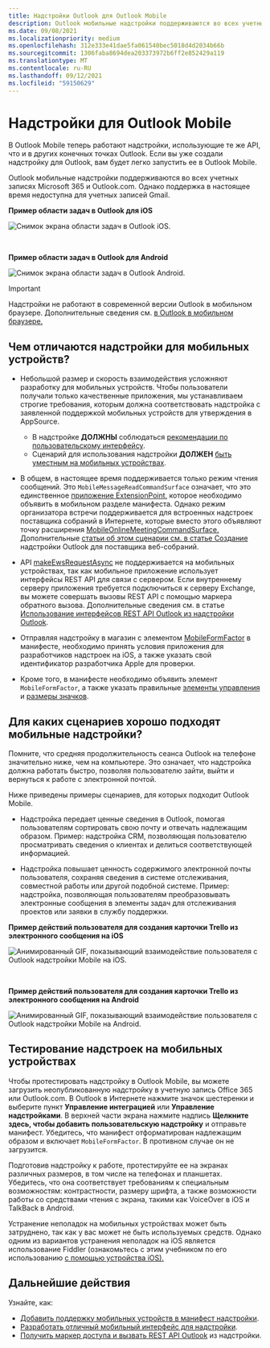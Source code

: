 ```yaml
---
title: Надстройки Outlook для Outlook Mobile
description: Outlook мобильные надстройки поддерживаются во всех учетных записях Microsoft 365 и Outlook.com.
ms.date: 09/08/2021
ms.localizationpriority: medium
ms.openlocfilehash: 312e333e41dae5fa061540bec5018d4d2034b66b
ms.sourcegitcommit: 1306faba8694dea203373972b6ff2e852429a119
ms.translationtype: MT
ms.contentlocale: ru-RU
ms.lasthandoff: 09/12/2021
ms.locfileid: "59150629"
---
```

# <a name="add-ins-for-outlook-mobile"></a>Надстройки для Outlook Mobile

В Outlook Mobile теперь работают надстройки, использующие те же API, что и в других конечных точках Outlook. Если вы уже создали надстройку для Outlook, вам будет легко запустить ее в Outlook Mobile.

Outlook мобильные надстройки поддерживаются во всех учетных записях Microsoft 365 и Outlook.com. Однако поддержка в настоящее время недоступна для учетных записей Gmail.

**Пример области задач в Outlook для iOS**

![Снимок экрана области задач в Outlook iOS.](../images/outlook-mobile-addin-taskpane.png)

<br/>

**Пример области задач в Outlook для Android**

![Снимок экрана области задач в Outlook Android.](../images/outlook-mobile-addin-taskpane-android.png)

> [!IMPORTANT]
> Надстройки не работают в современной версии Outlook в мобильном браузере. Дополнительные сведения см. [в Outlook в мобильном браузере.](https://techcommunity.microsoft.com/t5/outlook-blog/outlook-on-your-mobile-browser-is-being-upgraded/ba-p/1125816)

## <a name="whats-different-on-mobile"></a>Чем отличаются надстройки для мобильных устройств?

- Небольшой размер и скорость взаимодействия усложняют разработку для мобильных устройств. Чтобы пользователи получали только качественные приложения, мы устанавливаем строгие требования, которым должна соответствовать надстройка с заявленной поддержкой мобильных устройств для утверждения в AppSource.
  - В надстройке **ДОЛЖНЫ** соблюдаться [рекомендации по пользовательскому интерфейсу](outlook-addin-design.md).
  - Сценарий для использования надстройки **ДОЛЖЕН** [быть уместным на мобильных устройствах](#what-makes-a-good-scenario-for-mobile-add-ins).

- В общем, в настоящее время поддерживается только режим чтения сообщений. Это `MobileMessageReadCommandSurface` означает, что это единственное [приложение ExtensionPoint,](../reference/manifest/extensionpoint.md#mobilemessagereadcommandsurface) которое необходимо объявить в мобильном разделе манифеста. Однако режим организатора встречи поддерживается для встроенных надстроек поставщика собраний в Интернете, которые вместо этого объявляют точку расширения [MobileOnlineMeetingCommandSurface.](../reference/manifest/extensionpoint.md#mobileonlinemeetingcommandsurface) Дополнительные [статьи об этом сценарии см. в статье Создание](online-meeting.md) надстройки Outlook для поставщика веб-собраний.

- API [makeEwsRequestAsync](../reference/objectmodel/preview-requirement-set/office.context.mailbox.md#methods) не поддерживается на мобильных устройствах, так как мобильное приложение использует интерфейсы REST API для связи с сервером. Если внутреннему серверу приложения требуется подключиться к серверу Exchange, вы можете совершать вызовы REST API с помощью маркера обратного вызова. Дополнительные сведения см. в статье [Использование интерфейсов REST API Outlook из надстройки Outlook](use-rest-api.md).

- Отправляя надстройку в магазин с элементом [MobileFormFactor](../reference/manifest/mobileformfactor.md) в манифесте, необходимо принять условия приложения для разработчиков надстроек на iOS, а также указать свой идентификатор разработчика Apple для проверки.

- Кроме того, в манифесте необходимо объявить элемент `MobileFormFactor`, а также указать правильные [элементы управления](../reference/manifest/control.md) и [размеры значков](../reference/manifest/icon.md).

## <a name="what-makes-a-good-scenario-for-mobile-add-ins"></a>Для каких сценариев хорошо подходят мобильные надстройки?

Помните, что средняя продолжительность сеанса Outlook на телефоне значительно ниже, чем на компьютере. Это означает, что надстройка должна работать быстро, позволяя пользователю зайти, выйти и вернуться к работе с электронной почтой.

Ниже приведены примеры сценариев, для которых подходит Outlook Mobile.

- Надстройка передает ценные сведения в Outlook, помогая пользователям сортировать свою почту и отвечать надлежащим образом. Пример: надстройка CRM, позволяющая пользователю просматривать сведения о клиентах и делиться соответствующей информацией.

- Надстройка повышает ценность содержимого электронной почты пользователя, сохраняя сведения в системе отслеживания, совместной работы или другой подобной системе. Пример: надстройка, позволяющая пользователям преобразовывать электронные сообщения в элементы задач для отслеживания проектов или заявки в службу поддержки.

**Пример действий пользователя для создания карточки Trello из электронного сообщения на iOS**

![Анимированный GIF, показывающий взаимодействие пользователя с Outlook надстройки Mobile на iOS.](../images/outlook-mobile-addin-interaction.gif)

<br/>

**Пример действий пользователя для создания карточки Trello из электронного сообщения на Android**

![Анимированный GIF, показывающий взаимодействие пользователя с Outlook надстройки Mobile на Android.](../images/outlook-mobile-addin-interaction-android.gif)

## <a name="testing-your-add-ins-on-mobile"></a>Тестирование надстроек на мобильных устройствах

Чтобы протестировать надстройку в Outlook Mobile, вы можете загрузить неопубликованную надстройку в учетную запись Office 365 или Outlook.com. В Outlook в Интернете нажмите значок шестеренки и выберите пункт **Управление интеграцией** или **Управление надстройками**. В верхней части экрана нажмите надпись **Щелкните здесь, чтобы добавить пользовательскую надстройку** и отправьте манифест. Убедитесь, что манифест отформатирован надлежащим образом и включает `MobileFormFactor`. В противном случае он не загрузится.

Подготовив надстройку к работе, протестируйте ее на экранах различных размеров, в том числе на телефонах и планшетах. Убедитесь, что она соответствует требованиям к специальным возможностям: контрастности, размеру шрифта, а также возможности работы со средствами чтения с экрана, такими как VoiceOver в iOS и TalkBack в Android.

Устранение неполадок на мобильных устройствах может быть затруднено, так как у вас может не быть используемых средств. Однако одним из вариантов устранения неполадок на iOS является использование Fiddler (ознакомьтесь с этим учебником по его использованию [с помощью устройства iOS).](https://www.telerik.com/blogs/using-fiddler-with-apple-ios-devices)

## <a name="next-steps"></a>Дальнейшие действия

Узнайте, как:

- [Добавить поддержку мобильных устройств в манифест надстройки](add-mobile-support.md).
- [Разработать отличный мобильный интерфейс для надстройки](outlook-addin-design.md).
- [Получить маркер доступа и вызвать REST API Outlook](use-rest-api.md) из надстройки.
